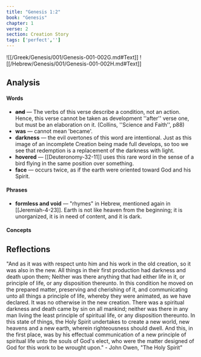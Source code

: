 ```yaml
---
title: "Genesis 1:2"
book: "Genesis"
chapter: 1
verse: 2
section: Creation Story
tags: ['perfect','']
---
```

![[/Greek/Genesis/001/Genesis-001-002G.md#Text]]
![[/Hebrew/Genesis/001/Genesis-001-002H.md#Text]]

## Analysis

#### Words
- **~~and~~** — The verbs of this verse describe a condition, not an action.  Hence, this verse cannot be taken as development ''after'' verse one, but must be an elaboration on it. (Collins, ''Science and Faith'', p88)
- **was** — cannot mean 'became'.
- **darkness** — the evil overtones of this word are intentional.  Just as this image of an incomplete Creation being made full develops, so too we see that redemption is a replacement of the darkness with light.
- **hovered** — [[Deuteronomy-32-11]] uses this rare word in the sense of a bird flying in the same position over something.
- **face** — occurs twice, as if the earth were oriented toward God and his Spirit.

#### Phrases
- **formless and void** — "rhymes" in Hebrew, mentioned again in [[Jeremiah-4-23]].  Earth is not like heaven from the beginning; it is unorganized, it is in need of content, and it is dark.

#### Concepts

## Reflections

"And as it was with respect unto him and his work in the old creation, so it was also in the new. All things in their first production had darkness and death upon them; Neither was there anything that had either life in it, or principle of life, or any disposition thereunto. In this condition he moved on the prepared matter, preserving and cherishing of it, and communicating unto all things a principle of life, whereby they were animated, as we have declared. It was no otherwise in the new creation. There was a spiritual darkness and death came by sin on all mankind; neither was there in any man living the least principle of spiritual life, or any disposition thereunto. In this state of things, the Holy Spirit undertakes to create a new world, new heavens and a new earth, wherein righteousness should dwell. And this, in the first place, was by his effectual communication of a new principle of spiritual life unto the souls of God's elect, who were the matter designed of God for this work to be wrought upon." - John Owen, "The Holy Spirit"

